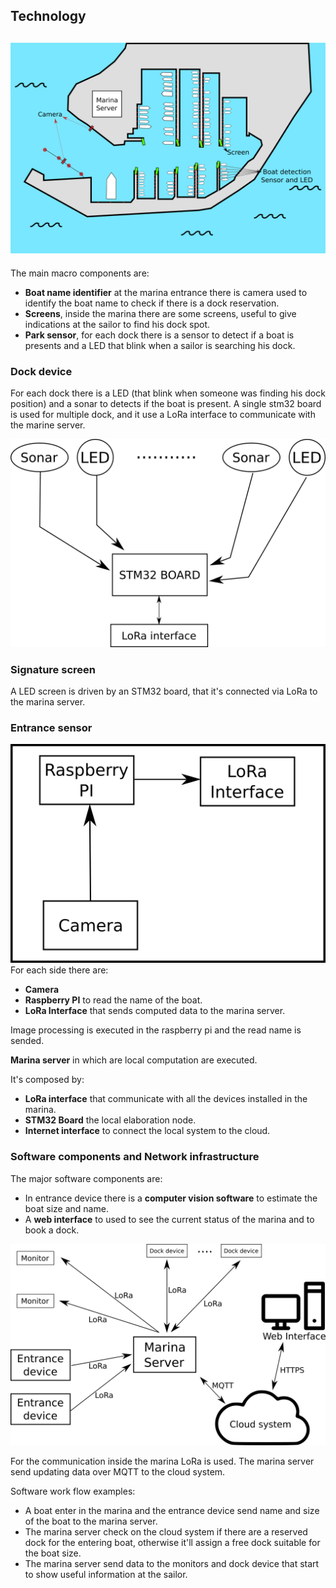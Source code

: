 ## Technology

## ![Marina](resources/images/harbour.png)

The main macro components are:

- **Boat name identifier** at the marina entrance there is camera used to identify the boat name to check if there is a dock reservation.
- **Screens**, inside the marina there are some screens, useful to give indications at the sailor to find his dock spot.
- **Park sensor**, for each dock there is a sensor to detect if a boat is presents and a LED that blink when a sailor is searching his dock.

### Dock device

For each dock there is a LED (that blink when someone was finding his dock position) and a sonar to detects if the boat is present.
A single stm32 board is used for multiple dock, and it use a LoRa interface to communicate with the marine server.

<img src="resources/images/dock_device.png" alt="Dock device" style="zoom: 50%;" />

### Signature screen

A LED screen is driven by an STM32 board, that it's connected via LoRa to the marina server.

### Entrance sensor

<img src="resources/images/entrance_device.png" alt="Entrance sensor" style="zoom:50%;" />
For each side there are:

- **Camera** 
- **Raspberry PI** to read the name of the boat.
- **LoRa Interface** that sends computed data to the marina server.

Image processing is executed in the raspberry pi and the read name is sended.

**Marina server** in which are local computation are executed.

It's composed by:

- **LoRa interface** that communicate with all the devices installed in the marina.
- **STM32 Board** the local elaboration node.
- **Internet interface** to connect the local system to the cloud.

### Software components and Network infrastructure

The major software components are:

- In entrance device there is a **computer vision software** to estimate the boat size and name.
- A **web interface** to used to see the current status of the marina and to book a dock.

![Software component](resources/images/network_infrastructure.png)

For the communication inside the marina LoRa is used.
The marina server send updating data over MQTT to the cloud system.

Software work flow examples:

- A boat enter in the marina and the entrance device send name and size of the boat to the marina server.
- The marina server check on the cloud system if there are a reserved dock for the entering boat, otherwise it'll assign a free dock suitable for the boat size.
- The marina server send data to the monitors and dock device that start to show useful information at the sailor.
